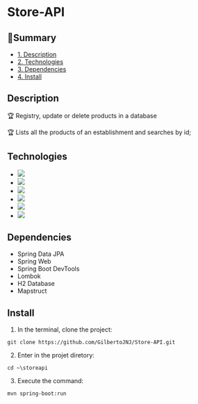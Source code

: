 # Store-API
## :book:Summary 
* [1. Description](#description)
* [2. Technologies](#technologies)
* [3. Dependencies](#dependencies)
* [4. Install](#install)

## Description
:trophy: Registry, update or delete products in a database

:trophy: Lists all the products of an establishment and searches by id;

## Technologies
- <img src="https://img.shields.io/static/v1?label=java&message=language&color=red&style=for-the-badge&logo=java"/>
- <img src="https://img.shields.io/static/v1?label=maven&message=build&color=red&style=for-the-badge&logo=apachemaven"/>
- <img src="https://img.shields.io/static/v1?label=h2-database&message=database&color=blue&style=for-the-badge&logo=h2database"/>
- <img src="https://img.shields.io/static/v1?label=spring&message=framework&color=green&style=for-the-badge&logo=spring"/>
- <img src="https://img.shields.io/static/v1?label=postman&message=apiclient&color=orange&style=for-the-badge&logo=postman"/>
- <img src="https://img.shields.io/badge/json-5E5C5C?style=for-the-badge&logo=json&logoColor=white"/>

## Dependencies
 - Spring Data JPA
 - Spring Web
 - Spring Boot DevTools
 - Lombok
 - H2 Database
 - Mapstruct

## Install 
1. In the terminal, clone the project:
```shell script
git clone https://github.com/GilbertoJNJ/Store-API.git
```

2. Enter in the projet diretory:
```shell script
cd ~\storeapi
```

3. Execute the command:
```shell script
mvn spring-boot:run
```
